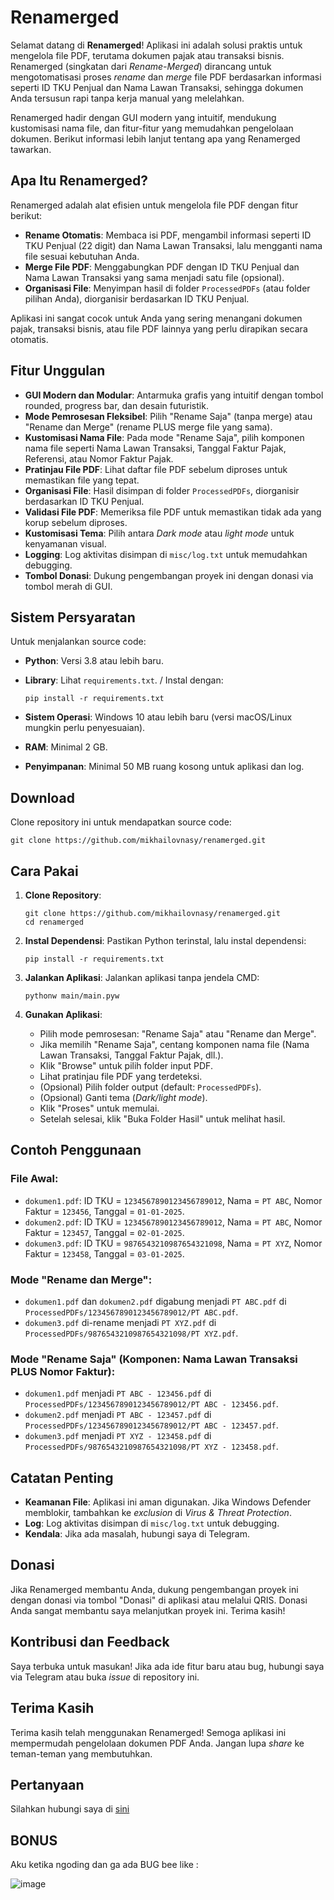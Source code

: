 # Renamerged

Selamat datang di **Renamerged**! Aplikasi ini adalah solusi praktis untuk mengelola file PDF, terutama dokumen pajak atau transaksi bisnis. Renamerged (singkatan dari *Rename-Merged*) dirancang untuk mengotomatisasi proses *rename* dan *merge* file PDF berdasarkan informasi seperti ID TKU Penjual dan Nama Lawan Transaksi, sehingga dokumen Anda tersusun rapi tanpa kerja manual yang melelahkan.

Renamerged hadir dengan GUI modern yang intuitif, mendukung kustomisasi nama file, dan fitur-fitur yang memudahkan pengelolaan dokumen. Berikut informasi lebih lanjut tentang apa yang Renamerged tawarkan.

## Apa Itu Renamerged?

Renamerged adalah alat efisien untuk mengelola file PDF dengan fitur berikut:

- **Rename Otomatis**: Membaca isi PDF, mengambil informasi seperti ID TKU Penjual (22 digit) dan Nama Lawan Transaksi, lalu mengganti nama file sesuai kebutuhan Anda.
- **Merge File PDF**: Menggabungkan PDF dengan ID TKU Penjual dan Nama Lawan Transaksi yang sama menjadi satu file (opsional).
- **Organisasi File**: Menyimpan hasil di folder `ProcessedPDFs` (atau folder pilihan Anda), diorganisir berdasarkan ID TKU Penjual.

Aplikasi ini sangat cocok untuk Anda yang sering menangani dokumen pajak, transaksi bisnis, atau file PDF lainnya yang perlu dirapikan secara otomatis.

## Fitur Unggulan

- **GUI Modern dan Modular**: Antarmuka grafis yang intuitif dengan tombol rounded, progress bar, dan desain futuristik.
- **Mode Pemrosesan Fleksibel**: Pilih "Rename Saja" (tanpa merge) atau "Rename dan Merge" (rename PLUS merge file yang sama).
- **Kustomisasi Nama File**: Pada mode "Rename Saja", pilih komponen nama file seperti Nama Lawan Transaksi, Tanggal Faktur Pajak, Referensi, atau Nomor Faktur Pajak.
- **Pratinjau File PDF**: Lihat daftar file PDF sebelum diproses untuk memastikan file yang tepat.
- **Organisasi File**: Hasil disimpan di folder `ProcessedPDFs`, diorganisir berdasarkan ID TKU Penjual.
- **Validasi File PDF**: Memeriksa file PDF untuk memastikan tidak ada yang korup sebelum diproses.
- **Kustomisasi Tema**: Pilih antara *Dark mode* atau *light mode* untuk kenyamanan visual.
- **Logging**: Log aktivitas disimpan di `misc/log.txt` untuk memudahkan debugging.
- **Tombol Donasi**: Dukung pengembangan proyek ini dengan donasi via tombol merah di GUI.

## Sistem Persyaratan

Untuk menjalankan source code:

- **Python**: Versi 3.8 atau lebih baru.

- **Library**: Lihat `requirements.txt`. /  Instal dengan:

  ```
  pip install -r requirements.txt
  ```

- **Sistem Operasi**: Windows 10 atau lebih baru (versi macOS/Linux mungkin perlu penyesuaian).

- **RAM**: Minimal 2 GB.

- **Penyimpanan**: Minimal 50 MB ruang kosong untuk aplikasi dan log.

## Download

Clone repository ini untuk mendapatkan source code:

```
git clone https://github.com/mikhailovnasy/renamerged.git
```

## Cara Pakai

1. **Clone Repository**:

   ```
   git clone https://github.com/mikhailovnasy/renamerged.git
   cd renamerged
   ```

2. **Instal Dependensi**: Pastikan Python terinstal, lalu instal dependensi:

   ```
   pip install -r requirements.txt
   ```

3. **Jalankan Aplikasi**: Jalankan aplikasi tanpa jendela CMD:

   ```
   pythonw main/main.pyw
   ```

4. **Gunakan Aplikasi**:

   - Pilih mode pemrosesan: "Rename Saja" atau "Rename dan Merge".
   - Jika memilih "Rename Saja", centang komponen nama file (Nama Lawan Transaksi, Tanggal Faktur Pajak, dll.).
   - Klik "Browse" untuk pilih folder input PDF.
   - Lihat pratinjau file PDF yang terdeteksi.
   - (Opsional) Pilih folder output (default: `ProcessedPDFs`).
   - (Opsional) Ganti tema (*Dark/light mode*).
   - Klik "Proses" untuk memulai.
   - Setelah selesai, klik "Buka Folder Hasil" untuk melihat hasil.

## Contoh Penggunaan

### File Awal:

- `dokumen1.pdf`: ID TKU = `1234567890123456789012`, Nama = `PT ABC`, Nomor Faktur = `123456`, Tanggal = `01-01-2025`.
- `dokumen2.pdf`: ID TKU = `1234567890123456789012`, Nama = `PT ABC`, Nomor Faktur = `123457`, Tanggal = `02-01-2025`.
- `dokumen3.pdf`: ID TKU = `9876543210987654321098`, Nama = `PT XYZ`, Nomor Faktur = `123458`, Tanggal = `03-01-2025`.

### Mode "Rename dan Merge":

- `dokumen1.pdf` dan `dokumen2.pdf` digabung menjadi `PT ABC.pdf` di `ProcessedPDFs/1234567890123456789012/PT ABC.pdf`.
- `dokumen3.pdf` di-rename menjadi `PT XYZ.pdf` di `ProcessedPDFs/9876543210987654321098/PT XYZ.pdf`.

### Mode "Rename Saja" (Komponen: Nama Lawan Transaksi PLUS Nomor Faktur):

- `dokumen1.pdf` menjadi `PT ABC - 123456.pdf` di `ProcessedPDFs/1234567890123456789012/PT ABC - 123456.pdf`.
- `dokumen2.pdf` menjadi `PT ABC - 123457.pdf` di `ProcessedPDFs/1234567890123456789012/PT ABC - 123457.pdf`.
- `dokumen3.pdf` menjadi `PT XYZ - 123458.pdf` di `ProcessedPDFs/9876543210987654321098/PT XYZ - 123458.pdf`.

## Catatan Penting

- **Keamanan File**: Aplikasi ini aman digunakan. Jika Windows Defender memblokir, tambahkan ke *exclusion* di *Virus & Threat Protection*.
- **Log**: Log aktivitas disimpan di `misc/log.txt` untuk debugging.
- **Kendala**: Jika ada masalah, hubungi saya di Telegram.

## Donasi

Jika Renamerged membantu Anda, dukung pengembangan proyek ini dengan donasi via tombol "Donasi" di aplikasi atau melalui QRIS. Donasi Anda sangat membantu saya melanjutkan proyek ini. Terima kasih!

## Kontribusi dan Feedback

Saya terbuka untuk masukan! Jika ada ide fitur baru atau bug, hubungi saya via Telegram atau buka *issue* di repository ini.

## Terima Kasih

Terima kasih telah menggunakan Renamerged! Semoga aplikasi ini mempermudah pengelolaan dokumen PDF Anda. Jangan lupa *share* ke teman-teman yang membutuhkan.

## Pertanyaan

Silahkan hubungi saya di [sini](https:///t.me/prasasona)

## BONUS

Aku ketika ngoding dan ga ada BUG bee like :

![image](https://github.com/user-attachments/assets/8c819a28-52f1-4503-9469-e81e467ad619)
